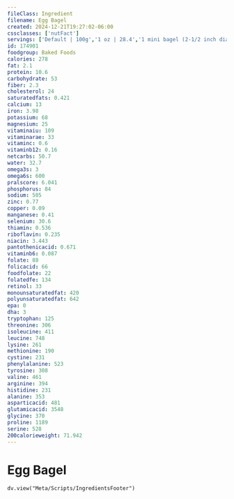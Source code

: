 ```yaml
---
fileClass: Ingredient
filename: Egg Bagel
created: 2024-12-21T19:27:02-06:00
cssclasses: ['nutFact']
servings: ['Default | 100g','1 oz | 28.4','1 mini bagel (2-1/2 inch dia) | 26','1 small bagel (3 inch dia) | 69','1 medium bagel (3-1/2 inch to 4 inch dia) | 105','1 large bagel (4-1/2 inch dia) | 131']
id: 174901
foodgroup: Baked Foods
calories: 278
fat: 2.1
protein: 10.6
carbohydrate: 53
fiber: 2.3
cholesterol: 24
saturatedfats: 0.421
calcium: 13
iron: 3.98
potassium: 68
magnesium: 25
vitaminaiu: 109
vitaminarae: 33
vitaminc: 0.6
vitaminb12: 0.16
netcarbs: 50.7
water: 32.7
omega3s: 3
omega6s: 600
pralscore: 6.041
phosphorus: 84
sodium: 505
zinc: 0.77
copper: 0.09
manganese: 0.41
selenium: 30.6
thiamin: 0.536
riboflavin: 0.235
niacin: 3.443
pantothenicacid: 0.671
vitaminb6: 0.087
folate: 88
folicacid: 66
foodfolate: 22
folatedfe: 134
retinol: 33
monounsaturatedfat: 420
polyunsaturatedfat: 642
epa: 0
dha: 3
tryptophan: 125
threonine: 306
isoleucine: 411
leucine: 748
lysine: 261
methionine: 190
cystine: 231
phenylalanine: 523
tyrosine: 308
valine: 461
arginine: 394
histidine: 231
alanine: 353
asparticacid: 481
glutamicacid: 3548
glycine: 370
proline: 1189
serine: 528
200calorieweight: 71.942
---
```


# Egg Bagel

```dataviewjs
dv.view("Meta/Scripts/IngredientsFooter")
```